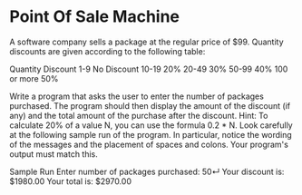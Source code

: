 # Point Of Sale Machine
A software company sells a package at the regular price of $99. Quantity discounts are given according to the following table:

Quantity        Discount 
1-9             No Discount
10-19           20%
20-49           30%
50-99           40%
100 or more     50%

Write a program that asks the user to enter the number of packages purchased. The program should then display the amount of the discount (if any) and the total amount of the purchase after the discount.
Hint: To calculate 20% of a value N, you can use the formula 0.2 * N.
Look carefully at the following sample run of the program. In particular, notice the wording of the messages and the placement of spaces and colons. Your program's output must match this.

Sample Run
Enter number of packages purchased: 50↵
Your discount is: $1980.00
Your total is: $2970.00

